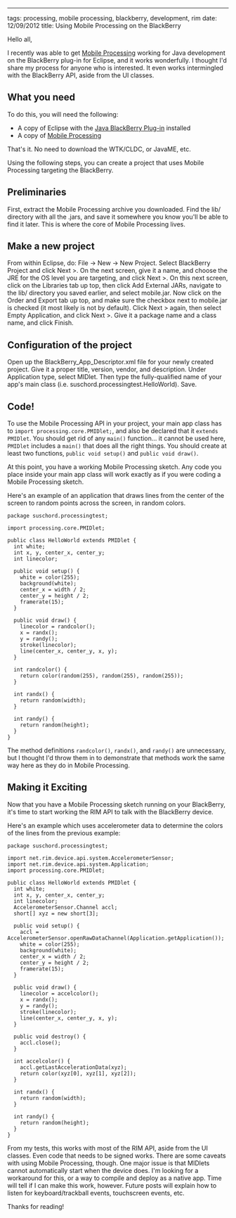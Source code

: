 --- 
tags: processing, mobile processing, blackberry, development, rim
date: 12/09/2012
title: Using Mobile Processing on the BlackBerry

Hello all,

I recently was able to get [Mobile Processing](http://mobile.processing.org/)
working for Java development on the BlackBerry plug-in for Eclipse, and it
works wonderfully.  I thought I'd share my process for anyone who is interested.
It even works intermingled with the BlackBerry API, aside from the UI classes.

What you need
-------------
To do this, you will need the following:

  - A copy of Eclipse with the [Java BlackBerry Plug-in](https://developer.blackberry.com/java/download/eclipse) installed
  - A copy of [Mobile Processing](http://mobile.processing.org/download/index.php)
  
That's it.  No need to download the WTK/CLDC, or JavaME, etc.

Using the following steps, you can create a project that uses Mobile Processing
targeting the BlackBerry.

Preliminaries
-------------
First, extract the Mobile Processing archive you downloaded.  Find the lib/ 
directory with all the .jars, and save it somewhere you know you'll be able
to find it later.  This is where the core of Mobile Processing lives.

Make a new project
------------------
From within Eclipse, do: File -> New -> New Project.  Select BlackBerry Project
and click Next >.  On the next screen, give it a name, and choose the JRE
for the OS level you are targeting, and click Next >.  On this next screen,
click on the Libraries tab up top, then click Add External JARs, navigate
to the lib/ directory you saved earlier, and select mobile.jar.  Now click
on the Order and Export tab up top, and make sure the checkbox next to mobile.jar
is checked (it most likely is not by default).  Click Next > again, then
select Empty Application, and click Next >.  Give it a package name and
a class name, and click Finish.

Configuration of the project
----------------------------
Open up the BlackBerry_App_Descriptor.xml file for your newly created
project.  Give it a proper title, version, vendor, and description.  Under
Application type, select MIDlet.  Then type the fully-qualified name of
your app's main class (i.e. suschord.processingtest.HelloWorld).  Save.

Code!
-----
To use the Mobile Processing API in your project, your main app class has
to `import processing.core.PMIDlet;`, and also be declared that it
`extends PMIDlet`.  You should get rid of any `main()` function... it cannot
be used here, `PMIDlet` includes a `main()` that does all the right things.
You should create at least two functions, `public void setup()` and `public
void draw()`.

At this point, you have a working Mobile Processing sketch.  Any code you 
place inside your main app class will work exactly as if you were coding
a Mobile Processing sketch.

Here's an example of an application that draws lines from the center of the
screen to random points across the screen, in random colors.

    package suschord.processingtest;

    import processing.core.PMIDlet;

    public class HelloWorld extends PMIDlet {
      int white;
      int x, y, center_x, center_y;
      int linecolor;
      
      public void setup() {
        white = color(255);
        background(white);
        center_x = width / 2;
        center_y = height / 2;
        framerate(15);
      }
      
      public void draw() {
        linecolor = randcolor();
        x = randx();
        y = randy();
        stroke(linecolor);
        line(center_x, center_y, x, y);
      }
      
      int randcolor() {
        return color(random(255), random(255), random(255));
      }
      
      int randx() {
        return random(width);
      }
      
      int randy() {
        return random(height);
      }
    }

The method definitions `randcolor()`, `randx()`, and `randy()` are unnecessary,
but I thought I'd throw them in to demonstrate that methods work the same
way here as they do in Mobile Processing.

Making it Exciting
------------------
Now that you have a Mobile Processing sketch running on your BlackBerry, it's
time to start working the RIM API to talk with the BlackBerry device.

Here's an example which uses accelerometer data to determine the colors of the lines
from the previous example:

    package suschord.processingtest;

    import net.rim.device.api.system.AccelerometerSensor;
    import net.rim.device.api.system.Application;
    import processing.core.PMIDlet;

    public class HelloWorld extends PMIDlet {
      int white;
      int x, y, center_x, center_y;
      int linecolor;
      AccelerometerSensor.Channel accl;
      short[] xyz = new short[3];
      
      public void setup() {
        accl = AccelerometerSensor.openRawDataChannel(Application.getApplication());
        white = color(255);
        background(white);
        center_x = width / 2;
        center_y = height / 2;
        framerate(15);
      }
      
      public void draw() {
        linecolor = accelcolor();
        x = randx();
        y = randy();
        stroke(linecolor);
        line(center_x, center_y, x, y);
      }
      
      public void destroy() {
        accl.close();
      }
      
      int accelcolor() {
        accl.getLastAccelerationData(xyz);
        return color(xyz[0], xyz[1], xyz[2]);
      }
      
      int randx() {
        return random(width);
      }
      
      int randy() {
        return random(height);
      }
    }

From my tests, this works with most of the RIM API, aside from the UI classes.
Even code that needs to be signed works.  There are some caveats with using
Mobile Processing, though.  One major issue is that MIDlets cannot automatically
start when the device does.  I'm looking for a workaround for this, or a way
to compile and deploy as a native app.  Time will tell if I can make this work,
however.  Future posts will explain how to listen for keyboard/trackball events, 
touchscreen events, etc.

Thanks for reading!
